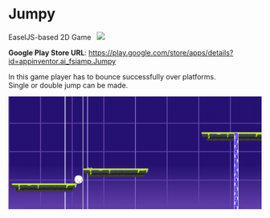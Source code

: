 # Jumpy
EaselJS-based 2D Game &nbsp;&nbsp;[<img src="https://www.paypalobjects.com/en_US/i/btn/btn_donate_LG.gif">](https://www.paypal.com/cgi-bin/webscr?cmd=_s-xclick&hosted_button_id=9R84YSHEMQSLC&source=url)

<b>Google Play Store URL</b>: https://play.google.com/store/apps/details?id=appinventor.ai_fsiamp.Jumpy<br>

In this game player has to bounce successfully over platforms.<br>
Single or double jump can be made.

![alt tag](https://raw.githubusercontent.com/tsiampos/jumpy/master/assets/screen.png)
